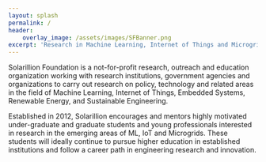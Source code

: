 ```yaml
---
layout: splash
permalink: /
header:
    overlay_image: /assets/images/SFBanner.png 
excerpt: 'Research in Machine Learning, Internet of Things and Microgrids.<br><br>&nbsp;[   Join Us!   ](https://forms.gle/){: .btn .btn--danger}    [<i class="fab fa-github"></i> @solarillion](https://github.com/solarillion){: .btn .btn--github}'
---
```

Solarillion Foundation is a not-for-profit research, outreach and education organization working with research institutions, government agencies and organizations to carry out research on policy, technology and related areas in the field of Machine Learning, Internet of Things, Embedded Systems, Renewable Energy, and Sustainable Engineering.

Established in 2012, Solarillion encourages and mentors highly motivated under-graduate and graduate students and young professionals interested in research in the emerging areas of ML, IoT and Microgrids. These students will ideally continue to pursue higher education in established institutions and follow a career path in engineering research and innovation.

